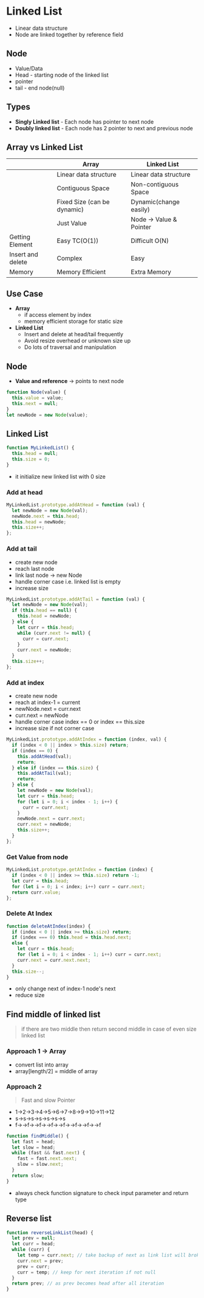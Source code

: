 # Linked List

- Linear data structure
- Node are linked together by reference field

## Node

- Value/Data
- Head - starting node of the linked list
- pointer
- tail - end node(null)

## Types

- **Singly Linked list** - Each node has pointer to next node
- **Doubly linked list** - Each node has 2 pointer to next and previous node

## Array vs Linked List

|                   | Array                       | Linked List             |
| ----------------- | --------------------------- | ----------------------- |
|                   | Linear data structure       | Linear data structure   |
|                   | Contiguous Space            | Non-contiguous Space    |
|                   | Fixed Size (can be dynamic) | Dynamic(change easily)  |
|                   | Just Value                  | Node -> Value & Pointer |
| Getting Element   | Easy TC(O(1))               | Difficult O(N)          |
| Insert and delete | Complex                     | Easy                    |
| Memory            | Memory Efficient            | Extra Memory            |

## Use Case

- **Array**
  - if access element by index
  - memory efficient storage for static size
- **Linked List**
  - Insert and delete at head/tail frequently
  - Avoid resize overhead or unknown size up
  - Do lots of traversal and manipulation

## Node

- **Value and reference** -> points to next node

```js
function Node(value) {
  this.value = value;
  this.next = null;
}
let newNode = new Node(value);
```

## Linked List

```js
function MyLinkedList() {
  this.head = null;
  this.size = 0;
}
```

- it initialize new linked list with 0 size

### Add at head

```js
MyLinkedList.prototype.addAtHead = function (val) {
  let newNode = new Node(val);
  newNode.next = this.head;
  this.head = newNode;
  this.size++;
};
```

### Add at tail

- create new node
- reach last node
- link last node -> new Node
- handle corner case i.e. linked list is empty
- increase size

```js
MyLinkedList.prototype.addAtTail = function (val) {
  let newNode = new Node(val);
  if (this.head == null) {
    this.head = newNode;
  } else {
    let curr = this.head;
    while (curr.next != null) {
      curr = curr.next;
    }
    curr.next = newNode;
  }
  this.size++;
};
```

### Add at index

- create new node
- reach at index-1 = current
- newNode.next = curr.next
- curr.next = newNode
- handle corner case index == 0 or index == this.size
- increase size if not corner case

```js
MyLinkedList.prototype.addAtIndex = function (index, val) {
  if (index < 0 || index > this.size) return;
  if (index == 0) {
    this.addAtHead(val);
    return;
  } else if (index == this.size) {
    this.addAtTail(val);
    return;
  } else {
    let newNode = new Node(val);
    let curr = this.head;
    for (let i = 0; i < index - 1; i++) {
      curr = curr.next;
    }
    newNode.next = curr.next;
    curr.next = newNode;
    this.size++;
  }
};
```

### Get Value from node

```js
MyLinkedList.prototype.getAtIndex = function (index) {
  if (index < 0 || index >= this.size) return -1;
  let curr = this.head;
  for (let i = 0; i < index; i++) curr = curr.next;
  return curr.value;
};
```

### Delete At Index

```js
function deleteAtIndex(index) {
  if (index < 0 || index >= this.size) return;
  if (index === 0) this.head = this.head.next;
  else {
    let curr = this.head;
    for (let i = 0; i < index - 1; i++) curr = curr.next;
    curr.next = curr.next.next;
  }
  this.size--;
}
```

- only change next of index-1 node's next
- reduce size

## Find middle of linked list

> if there are two middle then return second middle in case of even size linked list

### Approach 1 -> Array

- convert list into array
- array[length/2] = middle of array

### Approach 2

> Fast and slow Pointer

- 1->2->3->4->5->6->7->8->9->10->11->12
- s->s->s->s->s->s->s
- f->->f->->f->->f->->f->->f->->f->->f

```js
function findMiddle() {
  let fast = head;
  let slow = head;
  while (fast && fast.next) {
    fast = fast.next.next;
    slow = slow.next;
  }
  return slow;
}
```

- always check function signature to check input parameter and return type

## Reverse list

```js
function reverseLinkList(head) {
  let prev = null;
  let curr = head;
  while (curr) {
    let temp = curr.next; // take backup of next as link list will broke
    curr.next = prev;
    prev = curr;
    curr = temp; // keep for next iteration if not null
  }
  return prev; // as prev becomes head after all iteration
}
```
